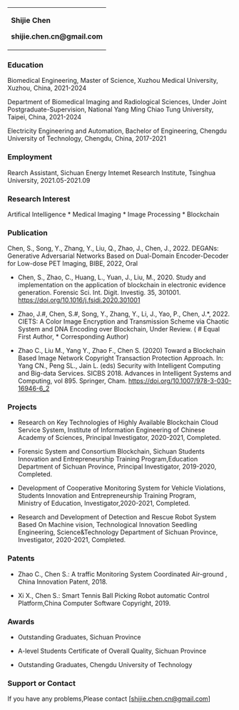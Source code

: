 <table border="0">
  <tr>
    <td width="100%">
      <p><b>Shijie Chen</b></p>
      <p><b>shijie.chen.cn@gmail.com</b></p>
    </td>
  </tr>
</table>

### Education

Biomedical Engineering, Master of Science, Xuzhou Medical University, Xuzhou, China, 2021-2024

Department of Biomedical Imaging and Radiological Sciences, Under Joint Postgraduate-Supervision, National Yang Ming Chiao Tung University, Taipei, China, 2021-2024

Electricity Engineering and Automation, Bachelor of Engineering, Chengdu University of Technology, Chengdu, China, 2017-2021

### Employment

Rearch Assistant, Sichuan Energy Intemet Research Institute, Tsinghua University, 2021.05-2021.09

### Research Interest

Artifical Intelligence * Medical Imaging * Image Processing * Blockchain

### Publication

  Chen, S., Song, Y., Zhang, Y., Liu, Q., Zhao, J., Chen, J., 2022. DEGANs: Generative Adversarial Networks Based on Dual-Domain Encoder-Decoder for Low-dose PET Imaging, BIBE, 2022, Oral

  * Chen, S., Zhao, C., Huang, L., Yuan, J., Liu, M., 2020. Study and implementation on the application of blockchain in electronic evidence generation. Forensic Sci. Int. Digit. Investig. 35, 301001. https://doi.org/10.1016/j.fsidi.2020.301001

  * Zhao, J.#, Chen, S.#, Song, Y., Zhang, Y., Li, J., Yao, P., Chen, J.*, 2022. CIETS: A Color Image Encryption and Transmission Scheme via Chaotic System and DNA Encoding over Blockchain, Under Review. ( # Equal First Author, * Corresponding Author)

  * Zhao C., Liu M., Yang Y., Zhao F., Chen S. (2020) Toward a Blockchain Based Image Network Copyright Transaction Protection Approach. In: Yang CN., Peng SL., Jain L. (eds) Security with Intelligent Computing and Big-data Services. SICBS 2018. Advances in Intelligent Systems and Computing, vol 895. Springer, Cham. https://doi.org/10.1007/978-3-030-16946-6_2

### Projects
  * Research on Key Technologies of Highly Available Blockchain Cloud Service System, Institute of Information Engineering of Chinese Academy of Sciences, Principal Investigator, 2020-2021, Completed.

  * Forensic System and Consortium Blockchain, Sichuan Students Innovation and Entrepreneurship Training Program,Education Department of Sichuan Province,  Principal Investigator, 2019-2020, Completed.

  * Development of Cooperative Monitoring System for Vehicle Violations, Students Innovation and Entrepreneurship Training Program, Ministry of Education, Investigator,2020-2021, Completed.

  * Research and Development of Detection and Rescue Robot System Based On Machine vision, Technological Innovation Seedling Engineering, Science&Technology Department of Sichuan Province, Investigator, 2020-2021, Completed.

### Patents

  * Zhao C., Chen S.: A traffic Monitoring System Coordinated Air-ground , China Innovation Patent, 2018.

  * Xi X., Chen S.: Smart Tennis Ball Picking Robot automatic Control Platform,China Computer Software Copyright, 2019.

### Awards
  * Outstanding Graduates, Sichuan Province

  * A-level Students Certificate of Overall Quality, Sichuan Province

  * Outstanding Graduates, Chengdu University of Technology

### Support or Contact

If you have any problems,Please contact [shijie.chen.cn@gmail.com]
